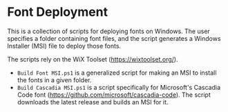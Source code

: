 # Font Deployment

This is a collection of scripts for deploying fonts on Windows. The user specifies a folder containing font files, and the script generates a Windows Installer (MSI) file
to deploy those fonts.

The scripts rely on the WiX Toolset (https://wixtoolset.org/).

* `Build Font MSI.ps1` is a generalized script for making an MSI to install the fonts in a given folder.
* `Build Cascadia MSI.ps1` is a script specifically for Microsoft's Cascadia Code font (https://github.com/microsoft/cascadia-code).
The script downloads the latest release and builds an MSI for it.
